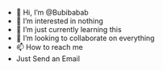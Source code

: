 - 👋 Hi, I’m @Bubibabab
- 👀 I’m interested in nothing
- 🌱 I’m just currently learning this
- 💞️ I’m looking to collaborate on everything
- 📫 How to reach me
- Just Send an Email

<!---
Bubibabab/Bubibabab is a ✨ special ✨ repository because its `README.md` (this file) appears on your GitHub profile.
You can click the Preview link to take a look at your changes.
--->
